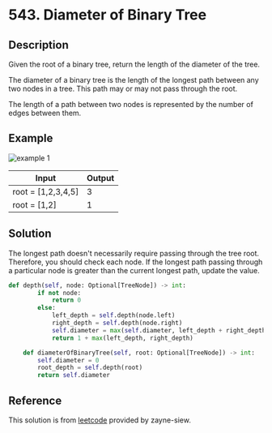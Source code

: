 # 543. Diameter of Binary Tree

## Description

Given the root of a binary tree, return the length of the diameter of the tree.

The diameter of a binary tree is the length of the longest path between any two nodes in a tree. This path may or may not pass through the root.

The length of a path between two nodes is represented by the number of edges between them.

## Example

![example 1](https://assets.leetcode.com/uploads/2021/03/06/diamtree.jpg)

|Input|Output|
|-|-|
|root = [1,2,3,4,5]|3|
|root = [1,2]|1|

## Solution

The longest path doesn't necessarily require passing through the tree root. Therefore, you should check each node. If the longest path passing through a particular node is greater than the current longest path, update the value.

```python
def depth(self, node: Optional[TreeNode]) -> int:
        if not node:
            return 0
        else:
            left_depth = self.depth(node.left)
            right_depth = self.depth(node.right)
            self.diameter = max(self.diameter, left_depth + right_depth)
            return 1 + max(left_depth, right_depth)

    def diameterOfBinaryTree(self, root: Optional[TreeNode]) -> int:
        self.diameter = 0
        root_depth = self.depth(root)
        return self.diameter
```

## Reference

This solution is from [leetcode](https://leetcode.com/problems/diameter-of-binary-tree/solutions/1515564/python-easy-to-understand-solution-w-explanation/?envType=daily-question&envId=2024-02-27) provided by zayne-siew.
